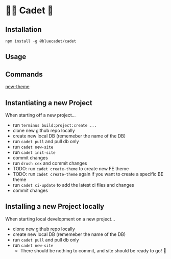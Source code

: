 # 👨‍🚀 Cadet 🚀


## Installation

```
npm install -g @bluecadet/cadet
```

## Usage

## Commands

[new-theme](./docs/new-theme.md)

## Instantiating a new Project

When starting off a new project...

- run `terminus build:project:create ...`
- clone new github repo locally
- create new local DB (rememeber the name of the DB)
- run `cadet pull` and pull db only
- run `cadet new-site`
- run `cadet init-site`
- commit changes
- run `drush cex` and commit changes
- TODO: run `cadet create-theme` to create new FE theme
- TODO: run `cadet create-theme` again if you want to create a specific BE theme
- run `cadet ci-update` to add the latest ci files and changes
- commit changes


## Installing a new Project locally
When starting local development on a new project...

- clone new github repo locally
- create new local DB (rememeber the name of the DB)
- run `cadet pull` and pull db only
- run `cadet new-site`
  - There should be nothing to commit, and site should be ready to go! 🚀
